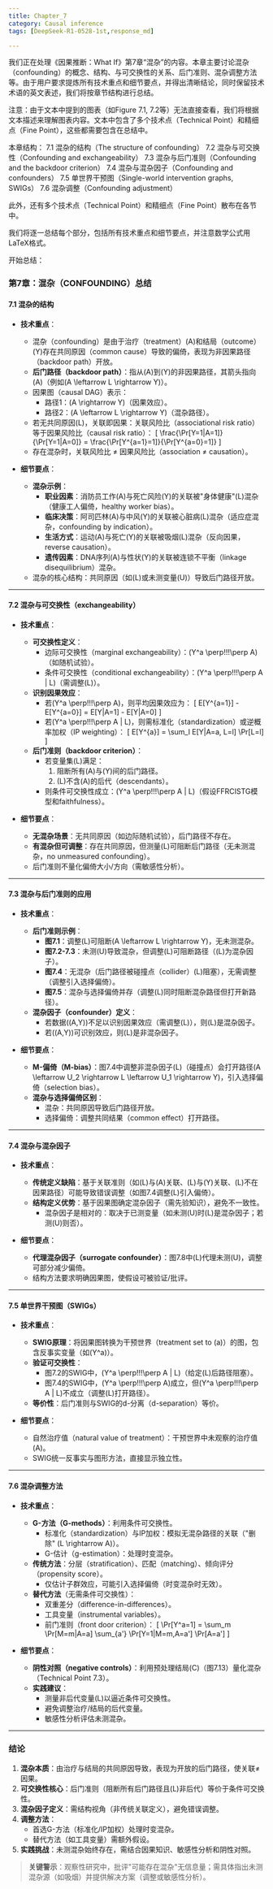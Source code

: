 ```yaml
---
title: Chapter_7
category: Causal inference
tags: [DeepSeek-R1-0528-1st,response_md]

---
```

<think>
我们正在处理《因果推断：What If》第7章“混杂”的内容。本章主要讨论混杂（confounding）的概念、结构、与可交换性的关系、后门准则、混杂调整方法等。由于用户要求提炼所有技术重点和细节要点，并得出清晰结论，同时保留技术术语的英文表述，我们将按章节结构进行总结。

 注意：由于文本中提到的图表（如Figure 7.1, 7.2等）无法直接查看，我们将根据文本描述来理解图表内容。文本中包含了多个技术点（Technical Point）和精细点（Fine Point），这些都需要包含在总结中。

 本章结构：
 7.1 混杂的结构（The structure of confounding）
 7.2 混杂与可交换性（Confounding and exchangeability）
 7.3 混杂与后门准则（Confounding and the backdoor criterion）
 7.4 混杂与混杂因子（Confounding and confounders）
 7.5 单世界干预图（Single-world intervention graphs, SWIGs）
 7.6 混杂调整（Confounding adjustment）

 此外，还有多个技术点（Technical Point）和精细点（Fine Point）散布在各节中。

 我们将逐一总结每个部分，包括所有技术重点和细节要点，并注意数学公式用LaTeX格式。

 开始总结：
</think>
### 第7章：混杂（CONFOUNDING）总结

#### **7.1 混杂的结构**
- **技术重点**：
  - 混杂（confounding）是由于治疗（treatment）\(A\)和结局（outcome）\(Y\)存在共同原因（common cause）导致的偏倚，表现为非因果路径（backdoor path）开放。
  - **后门路径（backdoor path）**：指从\(A\)到\(Y\)的非因果路径，其箭头指向\(A\)（例如\(A \leftarrow L \rightarrow Y\)）。
  - 因果图（causal DAG）表示：  
    - 路径1：\(A \rightarrow Y\)（因果效应）。  
    - 路径2：\(A \leftarrow L \rightarrow Y\)（混杂路径）。  
  - 若无共同原因\(L\)，关联即因果：关联风险比（associational risk ratio）等于因果风险比（causal risk ratio）：
    \[
    \frac{\Pr[Y=1|A=1]}{\Pr[Y=1|A=0]} = \frac{\Pr[Y^{a=1}=1]}{\Pr[Y^{a=0}=1]}
    \]
  - 存在混杂时，关联风险比 ≠ 因果风险比（association ≠ causation）。

- **细节要点**：
  - **混杂示例**：
    - **职业因素**：消防员工作\(A\)与死亡风险\(Y\)的关联被"身体健康"\(L\)混杂（健康工人偏倚，healthy worker bias）。
    - **临床决策**：阿司匹林\(A\)与中风\(Y\)的关联被心脏病\(L\)混杂（适应症混杂，confounding by indication）。
    - **生活方式**：运动\(A\)与死亡\(Y\)的关联被吸烟\(L\)混杂（反向因果，reverse causation）。
    - **遗传因素**：DNA序列\(A\)与性状\(Y\)的关联被连锁不平衡（linkage disequilibrium）混杂。
  - 混杂的核心结构：共同原因（如\(L\)或未测变量\(U\)）导致后门路径开放。

---

#### **7.2 混杂与可交换性（exchangeability）**
- **技术重点**：
  - **可交换性定义**：
    - 边际可交换性（marginal exchangeability）：\(Y^a \perp\!\!\!\perp A\)（如随机试验）。
    - 条件可交换性（conditional exchangeability）：\(Y^a \perp\!\!\!\perp A | L\)（需调整\(L\)）。
  - **识别因果效应**：
    - 若\(Y^a \perp\!\!\!\perp A\)，则平均因果效应为：
      \[
      E[Y^{a=1}] - E[Y^{a=0}] = E[Y|A=1] - E[Y|A=0]
      \]
    - 若\(Y^a \perp\!\!\!\perp A | L\)，则需标准化（standardization）或逆概率加权（IP weighting）：
      \[
      E[Y^{a}] = \sum_l E[Y|A=a, L=l] \Pr[L=l]
      \]
  - **后门准则（backdoor criterion）**：
    - 若变量集\(L\)满足：
      1. 阻断所有\(A\)与\(Y\)间的后门路径。
      2. \(L\)不含\(A\)的后代（descendants）。
    - 则条件可交换性成立：\(Y^a \perp\!\!\!\perp A | L\)（假设FFRCISTG模型和faithfulness）。

- **细节要点**：
  - **无混杂场景**：无共同原因（如边际随机试验），后门路径不存在。
  - **有混杂但可调整**：存在共同原因，但测量\(L\)可阻断后门路径（无未测混杂，no unmeasured confounding）。
  - 后门准则不量化偏倚大小/方向（需敏感性分析）。

---

#### **7.3 混杂与后门准则的应用**
- **技术重点**：
  - **后门准则示例**：
    - **图7.1**：调整\(L\)可阻断\(A \leftarrow L \rightarrow Y\)，无未测混杂。
    - **图7.2-7.3**：未测\(U\)导致混杂，但调整\(L\)可阻断路径（\(L\)为混杂因子）。
    - **图7.4**：无混杂（后门路径被碰撞点（collider）\(L\)阻塞），无需调整（调整引入选择偏倚）。
    - **图7.5**：混杂与选择偏倚并存（调整\(L\)同时阻断混杂路径但打开新路径）。
  - **混杂因子（confounder）定义**：
    - 若数据\((A,Y)\)不足以识别因果效应（需调整\(L\)），则\(L\)是混杂因子。
    - 若\((A,Y)\)可识别效应，则\(L\)是非混杂因子。

- **细节要点**：
  - **M-偏倚（M-bias）**：图7.4中调整非混杂因子\(L\)（碰撞点）会打开路径\(A \leftarrow U_2 \rightarrow L \leftarrow U_1 \rightarrow Y\)，引入选择偏倚（selection bias）。
  - **混杂与选择偏倚区别**：
    - 混杂：共同原因导致后门路径开放。
    - 选择偏倚：调整共同结果（common effect）打开路径。

---

#### **7.4 混杂与混杂因子**
- **技术重点**：
  - **传统定义缺陷**：基于关联准则（如\(L\)与\(A\)关联、\(L\)与\(Y\)关联、\(L\)不在因果路径）可能导致错误调整（如图7.4调整\(L\)引入偏倚）。
  - **结构定义优势**：基于因果图确定混杂因子（需先验知识），避免不一致性。
    - 混杂因子是相对的：取决于已测变量（如未测\(U\)时\(L\)是混杂因子；若测\(U\)则否）。

- **细节要点**：
  - **代理混杂因子（surrogate confounder）**：图7.8中\(L\)代理未测\(U\)，调整可部分减少偏倚。
  - 结构方法要求明确因果图，使假设可被验证/批评。

---

#### **7.5 单世界干预图（SWIGs）**
- **技术重点**：
  - **SWIG原理**：将因果图转换为干预世界（treatment set to \(a\)）的图，包含反事实变量（如\(Y^a\)）。
  - **验证可交换性**：
    - 图7.2的SWIG中，\(Y^a \perp\!\!\!\perp A | L\)（给定\(L\)后路径阻塞）。
    - 图7.4的SWIG中，\(Y^a \perp\!\!\!\perp A\)成立，但\(Y^a \perp\!\!\!\perp A | L\)不成立（调整\(L\)打开路径）。
  - **等价性**：后门准则与SWIG的d-分离（d-separation）等价。

- **细节要点**：
  - 自然治疗值（natural value of treatment）：干预世界中未观察的治疗值\(A\)。
  - SWIG统一反事实与图形方法，直接显示独立性。

---

#### **7.6 混杂调整方法**
- **技术重点**：
  - **G-方法（G-methods）**：利用条件可交换性。
    - 标准化（standardization）与IP加权：模拟无混杂路径的关联（"删除" \(L \rightarrow A\)）。
    - G-估计（g-estimation）：处理时变混杂。
  - **传统方法**：分层（stratification）、匹配（matching）、倾向评分（propensity score）。
    - 仅估计子群效应，可能引入选择偏倚（时变混杂时无效）。
  - **替代方法**（无需条件可交换性）：
    - 双重差分（difference-in-differences）。
    - 工具变量（instrumental variables）。
    - 前门准则（front door criterion）：
      \[
      \Pr[Y^a=1] = \sum_m \Pr[M=m|A=a] \sum_{a'} \Pr[Y=1|M=m,A=a'] \Pr[A=a']
      \]

- **细节要点**：
  - **阴性对照（negative controls）**：利用预处理结局\(C\)（图7.13）量化混杂（Technical Point 7.3）。
  - **实践建议**：
    - 测量非后代变量\(L\)以逼近条件可交换性。
    - 避免调整治疗/结局的后代变量。
    - 敏感性分析评估未测混杂。

---

### **结论**
1. **混杂本质**：由治疗与结局的共同原因导致，表现为开放的后门路径，使关联≠因果。
2. **可交换性核心**：后门准则（阻断所有后门路径且\(L\)非后代）等价于条件可交换性。
3. **混杂因子定义**：需结构视角（非传统关联定义），避免错误调整。
4. **调整方法**：
   - 首选G-方法（标准化/IP加权）处理时变混杂。
   - 替代方法（如工具变量）需额外假设。
5. **实践挑战**：未测混杂始终存在，需结合因果知识、敏感性分析和阴性对照。

> **关键警示**：观察性研究中，批评"可能存在混杂"无信息量；需具体指出未测混杂源（如吸烟）并提供解决方案（调整或敏感性分析）。